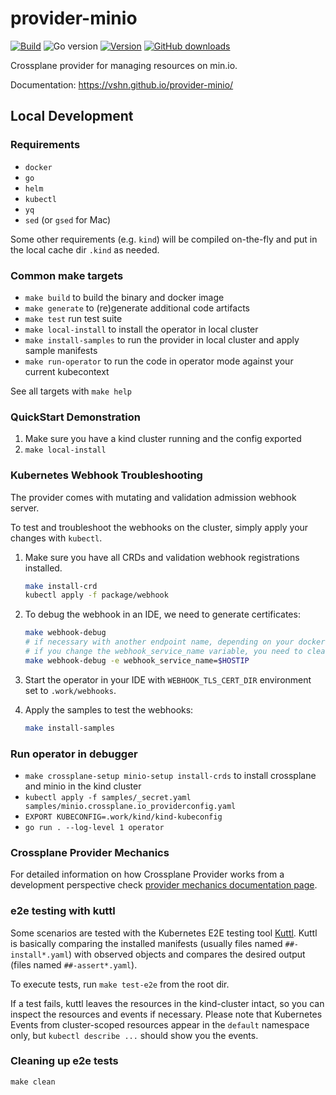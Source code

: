 # provider-minio

[![Build](https://img.shields.io/github/workflow/status/vshn/provider-minio/Test)][build]
![Go version](https://img.shields.io/github/go-mod/go-version/vshn/provider-minio)
[![Version](https://img.shields.io/github/v/release/vshn/provider-minio)][releases]
[![GitHub downloads](https://img.shields.io/github/downloads/vshn/provider-minio/total)][releases]

[build]: https://github.com/vshn/provider-minio/actions?query=workflow%3ATest
[releases]: https://github.com/vshn/provider-minio/releases

Crossplane provider for managing resources on min.io.

Documentation: https://vshn.github.io/provider-minio/

## Local Development

### Requirements

* `docker`
* `go`
* `helm`
* `kubectl`
* `yq`
* `sed` (or `gsed` for Mac)

Some other requirements (e.g. `kind`) will be compiled on-the-fly and put in the local cache dir `.kind` as needed.

### Common make targets

* `make build` to build the binary and docker image
* `make generate` to (re)generate additional code artifacts
* `make test` run test suite
* `make local-install` to install the operator in local cluster
* `make install-samples` to run the provider in local cluster and apply sample manifests
* `make run-operator` to run the code in operator mode against your current kubecontext

See all targets with `make help`

### QuickStart Demonstration

1. Make sure you have a kind cluster running and the config exported
2. `make local-install`

### Kubernetes Webhook Troubleshooting
The provider comes with mutating and validation admission webhook server.

To test and troubleshoot the webhooks on the cluster, simply apply your changes with `kubectl`.

1.  Make sure you have all CRDs and validation webhook registrations installed.
    ```bash
    make install-crd
    kubectl apply -f package/webhook
    ```
2.  To debug the webhook in an IDE, we need to generate certificates:
    ```bash
    make webhook-debug
    # if necessary with another endpoint name, depending on your docker setup
    # if you change the webhook_service_name variable, you need to clean out the old certificates
    make webhook-debug -e webhook_service_name=$HOSTIP
    ```
3.  Start the operator in your IDE with `WEBHOOK_TLS_CERT_DIR` environment set to `.work/webhooks`.

4.  Apply the samples to test the webhooks:
    ```bash
    make install-samples
    ```

### Run operator in debugger

* `make crossplane-setup minio-setup install-crds` to install crossplane and minio in the kind cluster
* `kubectl apply -f samples/_secret.yaml samples/minio.crossplane.io_providerconfig.yaml`
* `EXPORT KUBECONFIG=.work/kind/kind-kubeconfig`
* `go run . --log-level 1 operator`

### Crossplane Provider Mechanics

For detailed information on how Crossplane Provider works from a development perspective check [provider mechanics documentation page](https://kb.vshn.ch/app-catalog/explanations/crossplane_provider_mechanics.html).

### e2e testing with kuttl

Some scenarios are tested with the Kubernetes E2E testing tool [Kuttl](https://kuttl.dev/docs).
Kuttl is basically comparing the installed manifests (usually files named `##-install*.yaml`) with observed objects and compares the desired output (files named `##-assert*.yaml`).

To execute tests, run `make test-e2e` from the root dir.

If a test fails, kuttl leaves the resources in the kind-cluster intact, so you can inspect the resources and events if necessary.
Please note that Kubernetes Events from cluster-scoped resources appear in the `default` namespace only, but `kubectl describe ...` should show you the events.

### Cleaning up e2e tests

`make clean`
